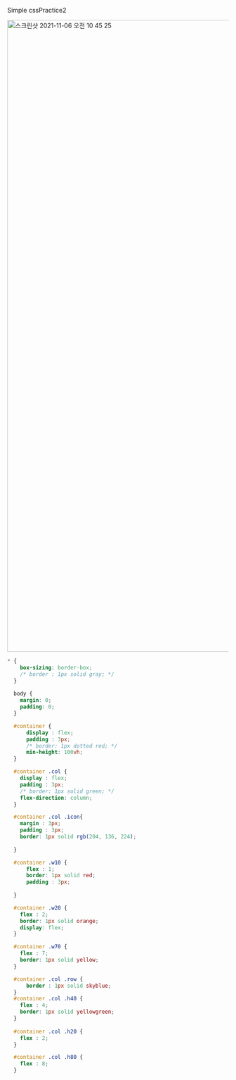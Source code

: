 Simple cssPractice2

<img width="1436" alt="스크린샷 2021-11-06 오전 10 45 25" src="https://user-images.githubusercontent.com/66232436/140593749-d3e68841-c494-46ab-b060-8671a8115ac9.png">


```CSS
* {
    box-sizing: border-box;
    /* border : 1px solid gray; */
  }
  
  body {
    margin: 0;
    padding: 0;
  }

  #container {
      display : flex;
      padding : 3px;
      /* border: 1px dotted red; */
      min-height: 100vh;
  }

  #container .col {
    display : flex;
    padding : 3px;
    /* border: 1px solid green; */
    flex-direction: column;
  }

  #container .col .icon{
    margin : 3px;
    padding : 3px;
    border: 1px solid rgb(204, 136, 224);
    
  }

  #container .w10 {
      flex : 1;
      border: 1px solid red;
      padding : 3px;
      
  }

  #container .w20 {
    flex : 2;
    border: 1px solid orange;
    display: flex;
  }

  #container .w70 {
    flex : 7;
    border: 1px solid yellow;
  }

  #container .col .row {
      border : 1px solid skyblue;
  }
  #container .col .h40 {
    flex : 4;
    border: 1px solid yellowgreen;
  }
  
  #container .col .h20 {
    flex : 2;
  }

  #container .col .h80 {
    flex : 8;
  }
```
